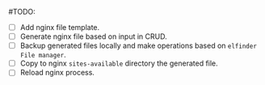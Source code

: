 #TODO:
 - [ ] Add nginx file template.
 - [ ] Generate nginx file based on input in CRUD.
 - [ ] Backup generated files locally and make operations based on `elfinder File manager`.
 - [ ] Copy to nginx `sites-available` directory the generated file.
 - [ ] Reload nginx process.